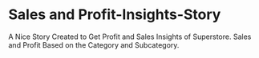 # Sales and Profit-Insights-Story
A Nice Story Created to Get Profit and Sales Insights of Superstore.
Sales and Profit Based on the Category and Subcategory.
